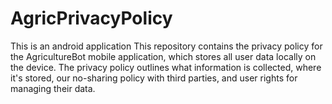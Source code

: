 # AgricPrivacyPolicy
This is an android application
This repository contains the privacy policy for the AgricultureBot mobile application, which stores all user data locally on the device. 
The privacy policy outlines what information is collected, where it's stored, our no-sharing policy with third parties, and user rights for managing their data. 
